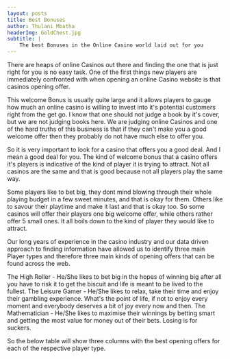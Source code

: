 ```yaml
---
layout: posts
title: Best Bonuses
author: Thulani Mbatha
headerImg: GoldChest.jpg
subtitle: |
    The best Bonuses in the Online Casino world laid out for you
---
```


There are heaps of online Casinos out there and finding the one that is just right for you is no easy task. One of the first things new players are immediately confronted with when opening an online Casino website is that casinos opening offer.

This welcome Bonus is usually quite large and it allows players to gauge how much an online casino is willing to invest into it's potential customers right from the get go. I know that one should not judge a book by it's cover, but we are not judging books here. We are judging online Casinos and one of the hard truths of this business is that if they can't make you a good welcome offer then they probably do not have much else to offer you.

So it is very important to look for a casino that offers you a good deal. And I mean a good deal for you. The kind of welcome bonus that a casino offers it's players is indicative of the kind of player it is trying to attract. Not all casinos are the same and that is good because not all players play the same way.

Some players like to bet big, they dont mind blowing through their whole playing budget in a few sweet minutes, and that is okay for them. Others like to savour their playtime and make it last and that is okay too. So some casinos will offer their players one big welcome offer, while others rather offer 5 small ones. It all boils down to the kind of player they would like to attract.

Our long years of experience in the casino industry and our data driven approach to finding information have allowed us to identify three main Player types and therefore three main kinds of opening offers that can be found across the web.

The High Roller - He/She likes to bet big in the hopes of winning big after all you have to risk it to get the biscuit and life is meant to be lived to the fullest.
The Leisure Gamer - He/She likes to relax, take their time and enjoy their gambling experience. What's the point of life, if not to enjoy every moment and everybody deserves a bit of joy every now and then.
The Mathematician - He/She likes to maximise their winnings by betting smart and getting the most value for money out of their bets. Losing is for suckers.

So the below table will show three columns with the best opening offers for each of the respective player type.
